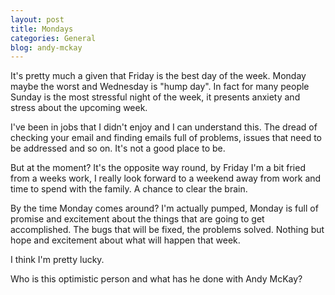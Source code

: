 ```yaml
---
layout: post
title: Mondays
categories: General
blog: andy-mckay
---
```


It's pretty much a given that Friday is the best day of the week. Monday maybe  the worst and Wednesday is "hump day". In fact for many people Sunday is the  most stressful night of the week, it presents anxiety and stress about the upcoming week.

I've been in jobs that I didn't enjoy and I can understand this. The dread of checking your email and finding emails full of problems, issues that need to be addressed and so on. It's not a good place to be.

But at the moment? It's the opposite way round, by Friday I'm a bit fried from a weeks work, I really look forward to a weekend away from work and time to spend with the family. A chance to clear the brain.

By the time Monday comes around? I'm actually pumped, Monday is full of promise and excitement about the things that are going to get accomplished. The bugs that will be fixed, the problems solved. Nothing but hope and excitement about what will happen that week.

I think I'm pretty lucky.

Who is this optimistic person and what has he done with Andy McKay?
